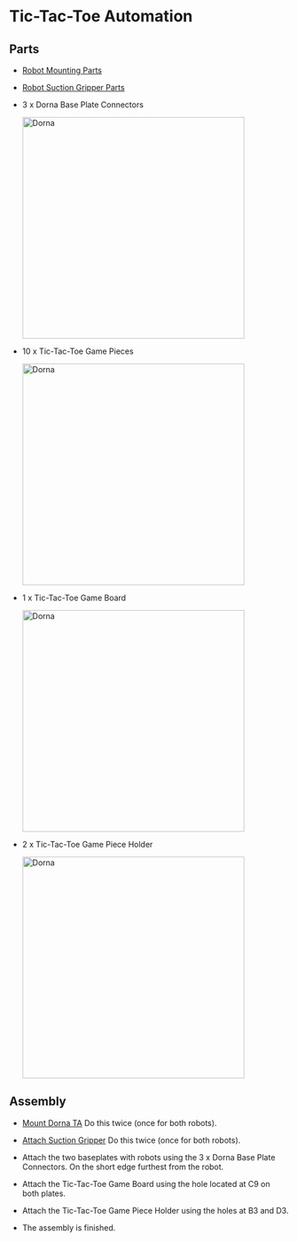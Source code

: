 # **Tic-Tac-Toe Automation**

## **Parts**

 * [Robot Mounting Parts](https://github.com/dorna-robotics/education/tree/main/mount_robot#parts)

 * [Robot Suction Gripper Parts]()
 
 * 3 x Dorna Base Plate Connectors

   <img src="https://i.imgur.com/JqOHVjT.jpeg" alt="Dorna" width ="400"/>

 * 10 x Tic-Tac-Toe Game Pieces

   <img src="https://i.imgur.com/dq7RxOk.jpeg" alt="Dorna" width ="400"/>

 * 1 x Tic-Tac-Toe Game Board

   <img src="https://i.imgur.com/lOhyIZg.jpeg" alt="Dorna" width ="400"/>
 
 * 2 x Tic-Tac-Toe Game Piece Holder
 
   <img src="https://i.imgur.com/oWKwEAH.jpeg" alt="Dorna" width ="400"/>

## **Assembly**

* [Mount Dorna TA](https://github.com/dorna-robotics/education/tree/main/mount_robot#assembly) Do this twice (once for both robots).
* [Attach Suction Gripper]() Do this twice (once for both robots).

* Attach  the two baseplates with robots using the 3 x Dorna Base Plate Connectors. On the short edge furthest from the robot.

* Attach the Tic-Tac-Toe Game Board using the hole located at C9 on both plates.

* Attach the Tic-Tac-Toe Game Piece Holder using the holes at B3 and D3.

* The assembly is finished.
